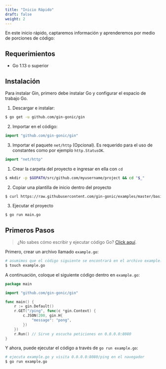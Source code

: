 ```yaml
---
title: "Inicio Rápido"
draft: false
weight: 2
---
```


En este inicio rápido, captaremos información y aprenderemos por medio de porciones de código:

## Requerimientos

- Go 1.13 o superior

## Instalación

Para instalar Gin, primero debe instalar Go y configurar el espacio de trabajo Go.

1. Descargar e instalar:

```sh
$ go get -u github.com/gin-gonic/gin
```

2. Importar en el código:

```go
import "github.com/gin-gonic/gin"
```

3. Importar el paquete `net/http` (Opcional). Es requerido para el uso de constantes como por ejemplo `http.StatusOK`.

```go
import "net/http"
```

1. Crear la carpeta del proyecto e ingresar en ella con `cd`

```sh
$ mkdir -p $GOPATH/src/github.com/myusername/project && cd "$_"
```

2. Copiar una plantilla de inicio dentro del proyecto

```sh
$ curl https://raw.githubusercontent.com/gin-gonic/examples/master/basic/main.go > main.go
```

3. Ejecutar el proyecto

```sh
$ go run main.go
```

## Primeros Pasos

> ¿No sabes cómo escribir y ejecutar código Go? [Click aquí](https://golang.org/doc/code.html).

Primero, crear un archivo llamado `example.go`:

```sh
# asumimos que el código siguiente se encontrará en el archivo example.go
$ touch example.go
```

A continuación, coloque el siguiente código dentro en `example.go`:

```go
package main

import "github.com/gin-gonic/gin"

func main() {
	r := gin.Default()
	r.GET("/ping", func(c *gin.Context) {
		c.JSON(200, gin.H{
			"message": "pong",
		})
	})
	r.Run() // Sirve y escucha peticiones en 0.0.0.0:8080
}
```

Y ahora, puede ejecutar el código a través de `go run example.go`:

```sh
# ejecuta example.go y visita 0.0.0.0:8080/ping en el navegador
$ go run example.go
```
